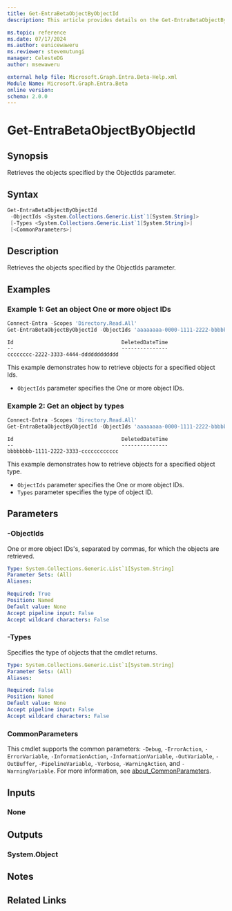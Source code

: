 ```yaml
---
title: Get-EntraBetaObjectByObjectId
description: This article provides details on the Get-EntraBetaObjectByObjectId.

ms.topic: reference
ms.date: 07/17/2024
ms.author: eunicewaweru
ms.reviewer: stevemutungi
manager: CelesteDG
author: msewaweru

external help file: Microsoft.Graph.Entra.Beta-Help.xml
Module Name: Microsoft.Graph.Entra.Beta
online version:
schema: 2.0.0
---
```


# Get-EntraBetaObjectByObjectId

## Synopsis

Retrieves the objects specified by the ObjectIds parameter.

## Syntax

```powershell
Get-EntraBetaObjectByObjectId 
 -ObjectIds <System.Collections.Generic.List`1[System.String]>
 [-Types <System.Collections.Generic.List`1[System.String]>]
 [<CommonParameters>]
```

## Description

Retrieves the objects specified by the ObjectIds parameter.

## Examples

### Example 1: Get an object One or more object IDs

```powershell
Connect-Entra -Scopes 'Directory.Read.All'
Get-EntraBetaObjectByObjectId -ObjectIds 'aaaaaaaa-0000-1111-2222-bbbbbbbbbbbb', 'bbbbbbbb-1111-2222-3333-cccccccccccc'
```

```Output
Id                                   DeletedDateTime
--                                   ---------------
cccccccc-2222-3333-4444-dddddddddddd
```

 This example demonstrates how to retrieve objects for a specified object Ids.

- `ObjectIds` parameter specifies the One or more object IDs.

### Example 2: Get an object by types

```powershell
Connect-Entra -Scopes 'Directory.Read.All'
Get-EntraBetaObjectByObjectId -ObjectIds 'aaaaaaaa-0000-1111-2222-bbbbbbbbbbbb' -Types User
```

```Output
Id                                   DeletedDateTime
--                                   ---------------
bbbbbbbb-1111-2222-3333-cccccccccccc
```

This example demonstrates how to retrieve objects for a specified object type.

- `ObjectIds` parameter specifies the One or more object IDs.
- `Types` parameter specifies the type of object ID.

## Parameters

### -ObjectIds

One or more object IDs's, separated by commas, for which the objects are retrieved.

```yaml
Type: System.Collections.Generic.List`1[System.String]
Parameter Sets: (All)
Aliases:

Required: True
Position: Named
Default value: None
Accept pipeline input: False
Accept wildcard characters: False
```

### -Types

Specifies the type of objects that the cmdlet returns.

```yaml
Type: System.Collections.Generic.List`1[System.String]
Parameter Sets: (All)
Aliases:

Required: False
Position: Named
Default value: None
Accept pipeline input: False
Accept wildcard characters: False
```

### CommonParameters

This cmdlet supports the common parameters: `-Debug`, `-ErrorAction`, `-ErrorVariable`, `-InformationAction`, `-InformationVariable`, `-OutVariable`, `-OutBuffer`, `-PipelineVariable`, `-Verbose`, `-WarningAction`, and `-WarningVariable`. For more information, see [about_CommonParameters](https://go.microsoft.com/fwlink/?LinkID=113216).

## Inputs

### None

## Outputs

### System.Object

## Notes

## Related Links
